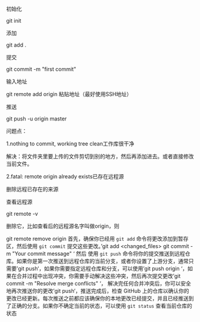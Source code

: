 初始化

git init

添加

git add .

提交

git commit -m "first commit"

输入地址

git remote add origin 粘贴地址（最好使用SSH地址）

推送

git push -u origin master



问题点：

1.nothing to commit, working tree clean工作库很干净

解决：将文件夹里要上传的文件剪切到别的地方，然后再添加进去。或者直接修改当前文件。

2.fatal: remote origin already exists已存在远程源

删除远程已存在的来源

查看远程源

git remote -v

删除它，比如查看后的远程源名字叫做origin，则

git remote remove origin
首先，确保你已经用 `git add` 命令将更改添加到暂存区，然后使用 `git commit` 提交这些更改。’git add <changed_files> git commit -m "Your commit message" ‘ 然后 使用 `git push` 命令将你的提交推送到远程仓库。如果你是第一次推送到远程仓库的当前分支，或者你设置了上游分支，通常只需要’git push‘，如果你需要指定远程仓库和分支，可以使用’git push origin <branch-name>‘，如果在合并过程中出现冲突，你需要手动解决这些冲突，然后再次提交更改’git commit -m "Resolve merge conflicts" ‘， 解决完任何合并冲突后，你可以安全地再次推送你的更改’git push‘，推送完成后，检查 GitHub 上的仓库以确认你的更改已经更新。每次推送之前都应该确保你的本地更改已经提交，并且已经推送到了正确的分支。如果你不确定当前的状态，可以使用 `git status` 查看当前仓库的状态
